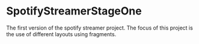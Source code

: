 # SpotifyStreamerStageOne
The first version of the spotify streamer project. The focus of this project is the use of different layouts using fragments.
